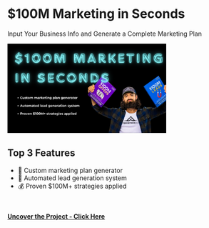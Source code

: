 # $100M Marketing in Seconds
Input Your Business Info and Generate a Complete Marketing Plan
<br>

<img src="https://github.com/mattrob333/txt-files/blob/main/100M_Marketing.png?raw=true" height="200">
<br>

## Top 3 Features

* 🎯 Custom marketing plan generator
* 🚀 Automated lead generation system
* 💰 Proven $100M+ strategies applied
<br>

**[<i class="fa-solid fa-up-right-from-square"></i> Uncover the Project - Click Here](https://github.com/mattrob333/Projects_Expanded/blob/main/%24100M%20Marketing%20Playbooks.md)**
